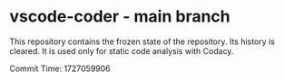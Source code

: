 # vscode-coder - main branch

This repository contains the frozen state of the repository.
Its history is cleared. It is used only for static code
analysis with Codacy.

Commit Time: 1727059906